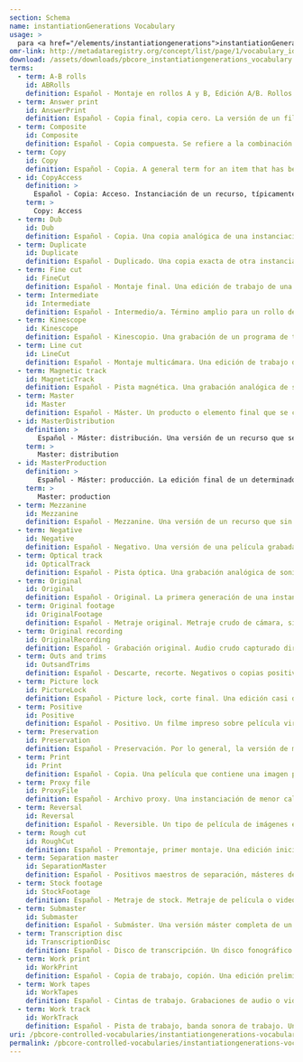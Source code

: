 ```yaml
---
section: Schema
name: instantiationGenerations Vocabulary
usage: >
  para <a href="/elements/instantiationgenerations">instantiationGenerations</a>
omr-link: http://metadataregistry.org/concept/list/page/1/vocabulary_id/466.html
download: /assets/downloads/pbcore_instantiationgenerations_vocabulary.xlsx
terms:
  - term: A-B rolls
    id: ABRolls
    definition: Español - Montaje en rollos A y B, Edición A/B. Rollos de película que se utilizan como paso intermedio en el proceso de producción,  para crear transiciones, fundidos y fundidos encadenados en la producción final. Cada rollo contiene distintas tomas y entre ellas hay cola negra que indica el lugar de otras que se disolverán desde otros rollos en versión final. Algunas producciones cinematográficas utilizan varios rollos de este tipo, etiquetados como A, B, C, D, etc. El término "A-B rolls" debe usarse como un término amplio para dichas bobinas.
  - term: Answer print
    id: AnswerPrint
    definition: Español - Copia final, copia cero. La versión de un filme que se imprime sobre película, luego de la corrección de color y con el sonido correctamente sincronizado con la imagen. Generalmente es el último elemento de producción antes de la aprobación final para su estreno.
  - term: Composite
    id: Composite
    definition: Español - Copia compuesta. Se refiere a la combinación de varios rollos o elementos originales en una copia o negativo. Por ejemplo, un rollo con sonido e imagen combinados, o una pista compuesta que incluye música, efectos y diálogo.
  - term: Copy
    id: Copy
    definition: Español - Copia. A general term for an item that has been reproduced or duplicated from an original instantiation.
  - id: CopyAccess
    definition: >
      Español - Copia: Acceso. Instanciación de un recurso, típicamente de baja calidad, que designa un archivo o biblioteca para uso de usuarios, investigadores, etc.
    term: >
      Copy: Access
  - term: Dub
    id: Dub
    definition: Español - Copia. Una copia analógica de una instanciación máster o generación anterior de una película, cinta de video o cinta de audio, que generalmente tiene pérdida generacional de calidad.
  - term: Duplicate
    id: Duplicate
    definition: Español - Duplicado. Una copia exacta de otra instanciación de un recurso, generalmente digital y que no tiene pérdida generacional de calidad. 
  - term: Fine cut
    id: FineCut
    definition: Español - Montaje final. Una edición de trabajo de una película o programa que contiene las secuencias correctas en el orden correcto, pero que aún puede sufrir revisiones del orden de las escenas y secuencias para refinar las imágenes finales.
  - term: Intermediate
    id: Intermediate
    definition: Español - Intermedio/a. Término amplio para un rollo de película cinematográfica, como un positivo intermedio o un negativo intermedio, que existe como un paso generacional entre el negativo original y una copia. Este término debe usarse junto con un elemento de generación que diga "positive" o "negative". También se pueden utilizar términos más específicos, como interpositive, IP o master positive para intermedio positivo; internegative para intermedio negativo; o CRI para película intermedia reversible.
  - term: Kinescope
    id: Kinescope
    definition: Español - Kinescopio. Una grabación de un programa de televisión en vivo en película cinematográfica, que se utilizaba para grabar programas antes de la adopción generalizada de cintas de video.
  - term: Line cut
    id: LineCut
    definition: Español - Montaje multicámara. Una edición de trabajo de un programa que se crea mediante el uso de una mesa de mezclas de video para hacer una versión editada en el momento del programa en vivo.
  - term: Magnetic track
    id: MagneticTrack
    definition: Español - Pista magnética. Una grabación analógica de sonido almacenada en un carrete de película con un revestimiento magnético.
  - term: Master
    id: Master
    definition: Español - Máster. Un producto o elemento final que se considera la versión de mayor calidad. Un máster de producción está destinado a la distribución, mientras que un máster de preservación es la versión de un elemento con la más alta calidad que se guarda en una biblioteca o archivo para su preservación a largo plazo.
  - id: MasterDistribution
    definition: >
       Español - Máster: distribución. Una versión de un recurso que se prepara para una forma específica de distribución y que puede incluir elementos como trailers, teasers, logotipos, créditos, aperturas, cierres, etc.
    term: >
       Master: distribution
  - id: MasterProduction
    definition: >
       Español - Máster: producción. La edición final de un determinado recurso en su formato de más alta calidad, el cual se puede volver a empaquetar para su transmisión y distribución.
    term: >
       Master: production
  - term: Mezzanine
    id: Mezzanine
    definition: Español - Mezzanine. Una versión de un recurso que sin ser el máster tiene la calidad suficiente para usarse para editar y generar copias de acceso.
  - term: Negative
    id: Negative
    definition: Español - Negativo. Una versión de una película grabada con los colores invertidos. Casi siempre la película cinematográfica se filma en negativo.
  - term: Optical track
    id: OpticalTrack
    definition: Español - Pista óptica. Una grabación analógica de sonido almacenada en película mediante la impresión de una forma de onda sobre una tira de película.
  - term: Original
    id: Original
    definition: Español - Original. La primera generación de una instanciación ya sea el material que vino directamente de la cámara, en el caso de metraje crudo, o, en el caso de un máster editado, la primera versión máster.
  - term: Original footage
    id: OriginalFootage
    definition: Español - Metraje original. Metraje crudo de cámara, sin doblaje, edición o reformatación.
  - term: Original recording
    id: OriginalRecording
    definition: Español - Grabación original. Audio crudo capturado directamente, sin doblaje, edición o reformatación.
  - term: Outs and trims
    id: OutsandTrims
    definition: Español - Descarte, recorte. Negativos o copias positivas de materiales utilizados en la producción de una película cinematográfica pero no incluidos en la versión final, como tomas descartadas, segundas tomas, pruebas, pistas de sonido y diálogo, etc.
  - term: Picture lock
    id: PictureLock
    definition: Español - Picture lock, corte final. Una edición casi definitiva de una película o programa que contiene las escenas y secuencias correctas en el orden correcto para la versión final, pero que aún no ha pasado por el trabajo de posproducción.
  - term: Positive
    id: Positive
    definition: Español - Positivo. Un filme impreso sobre película virgen cuyos colores y valores tonales coinciden con los del sujeto original.
  - term: Preservation
    id: Preservation
    definition: Español - Preservación. Por lo general, la versión de mayor calidad de un recurso que está en posesión de una biblioteca o archivo, a la que no se accede, sino que se conserva con fines de preservación a largo plazo. Una instanciación de preservación puede ser un máster de preservación, que se considera el original o la versión más importante para preservar, o una copia de preservación, que existe como un duplicado exacto o casi exacto del máster de preservación en caso de destrucción o daño y que es a menudo se utiliza para hacer copias mezzanine o copias de acceso.
  - term: Print
    id: Print
    definition: Español - Copia. Una película que contiene una imagen positiva impresa a partir de un negativo duplicado o una película reversible, destinada a la proyección.
  - term: Proxy file
    id: ProxyFile
    definition: Español - Archivo proxy. Una instanciación de menor calidad de un recurso, como por ejemplo una vista previa, que se proporciona a los usuarios para permitirles revisar los archivos antes de acceder al original. Puede ser lo mismo que una copia de acceso.
  - term: Reversal
    id: Reversal
    definition: Español - Reversible. Un tipo de película de imágenes en movimiento que produce directamente una imagen positiva en el original de la cámara, en lugar de un negativo.
  - term: Rough cut
    id: RoughCut
    definition: Español - Premontaje, primer montaje. Una edición inicial de una película o programa que contiene la selección de tomas y el tiempo aproximados que se utilizarán para la versión final, pero que aún puede requerir una edición importante de sonido, color, títulos, etc.
  - term: Separation master
    id: SeparationMaster
    definition: Español - Positivos maestros de separación, másteres de separación. Una instanciación de preservación para películas cinematográficas que consiste en tres copias en blanco y negro, cada una filtrada para uno de los espectros de RGB.
  - term: Stock footage
    id: StockFootage
    definition: Español - Metraje de stock. Metraje de película o video que no se creó específicamente para un programa, pero que los realizadores reutilizaron a partir de una fuente preexistente. Generalmente se licencia a una biblioteca de imágenes de stock o a un archivo.
  - term: Submaster
    id: Submaster
    definition: Español - Submáster. Una versión máster completa de un programa que se copió de un máster en video existente y que se puede usar para crear versiones maestras especializadas, como un máster en un idioma extranjero o un máster de sindicación.
  - term: Transcription disc
    id: TranscriptionDisc
    definition: Español - Disco de transcripción. Un disco fonográfico destinado a, o grabado a partir de, una transmisión de radio. Se utiliza dentro de la industria de la radio para distribuir programas sindicados y preservar transmisiones en vivo.
  - term: Work print
    id: WorkPrint
    definition: Español - Copia de trabajo, copión. Una edición preliminar de una película cinematográfica que se utiliza durante el proceso de edición y que contiene la selección de tomas y el tiempo aproximado que se utilizarán para la versión final, pero aún puede incluir clips a reemplazar y requiere mucha edición para el sonido, la animación, los efectos especiales, etc.
  - term: Work tapes
    id: WorkTapes
    definition: Español - Cintas de trabajo. Grabaciones de audio o video previas a la transmisión o estreno, que están sin editar o parcialmente editadas y se generan como parte del proceso de producción. Las work tapes generalmente corresponden a material máster de metraje original o material de archivo. Se recomienda usar junto con Original Footage u Original Recording.
  - term: Work track
    id: WorkTrack
    definition: Español - Pista de trabajo, banda sonora de trabajo. Una edición preliminar de una banda sonora que el editor utiliza para desarrollar la banda sonora final.
uri: /pbcore-controlled-vocabularies/instantiationgenerations-vocabulary/
permalink: /pbcore-controlled-vocabularies/instantiationgenerations-vocabulary/
---
```

